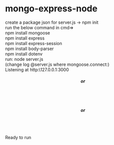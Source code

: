 # mongo-express-node
create a package json for server.js -> npm init <br>
run the below command in cmd=><br>
npm install mongoose <br>
npm install express <br>
npm install express-session<br>
npm install body-parser<br>
npm install dotenv <br>
run: node server.js <br>
(change log @server.js where mongoose.connect:)<br>
Listening at http:\\127.0.0.1:3000<br>
<h5 align="center">or</h5><br>
<link="http:\\localhost:3000"></link><br>
<h5 align="center">or</h5><br> 
<link="http:\\0.0.0.0:3000"></link><br>

Ready to run
